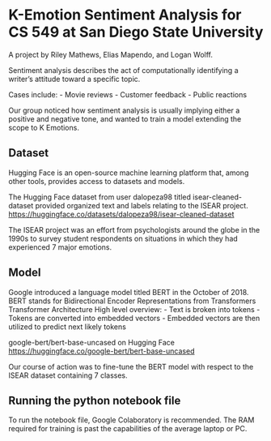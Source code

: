 # K-Emotion Sentiment Analysis for CS 549 at San Diego State University

A project by Riley Mathews, Elias Mapendo, and Logan Wolff.

Sentiment analysis describes the act of computationally identifying a writer’s attitude toward a specific topic.

Cases include:
    - Movie reviews
    - Customer feedback
    - Public reactions

Our group noticed how sentiment analysis is usually implying either a positive and negative tone, and wanted to train a model extending the scope to K Emotions.

## Dataset

Hugging Face is an open-source machine learning platform that, among other tools, provides access to datasets and models.

The Hugging Face dataset from user dalopeza98 titled isear-cleaned-dataset provided organized text and labels relating to the ISEAR project.
https://huggingface.co/datasets/dalopeza98/isear-cleaned-dataset

The ISEAR project was an effort from psychologists around the globe in the 1990s to survey student respondents on situations in which they had experienced 7 major emotions.


## Model

Google introduced a language model titled BERT in the October of 2018.
BERT stands for Bidirectional Encoder Representations from Transformers
Transformer Architecture High level overview:
    - Text is broken into tokens
    - Tokens are converted into embedded vectors
    - Embedded vectors are then utilized to predict next likely tokens

google-bert/bert-base-uncased on Hugging Face
https://huggingface.co/google-bert/bert-base-uncased

Our course of action was to fine-tune the BERT model with respect to the ISEAR dataset containing 7 classes. 

## Running the python notebook file

To run the notebook file, Google Colaboratory is recommended. The RAM required for training is past the capabilities of the average laptop or PC.
